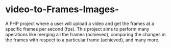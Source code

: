 # video-to-Frames-Images-
A PHP project where a user will upload a video and get the frames at a specific frames per second (fps). This project aims to perform many operations like merging all the frames (achieved), comparing the changes in the frames with respect to a particular frame (achieved), and many more.
